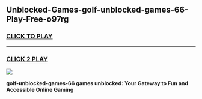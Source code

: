 
## Unblocked-Games-golf-unblocked-games-66-Play-Free-o97rg
<h3>
<a href="https://premium76.site?title=golf-unblocked-games-66&ref=09A">CLICK TO PLAY</a></h3>
<hr>

<h3>
<a href="https://premium76.site?title=golf-unblocked-games-66&ref=09A">CLICK 2 PLAY</a>
  
</h3>

<a href="https://premium76.site?title=golf-unblocked-games-66&ref=09A"><img src="https://clearcache.store/games.png"></a>


**golf-unblocked-games-66 games unblocked: Your Gateway to Fun and Accessible Online Gaming**
